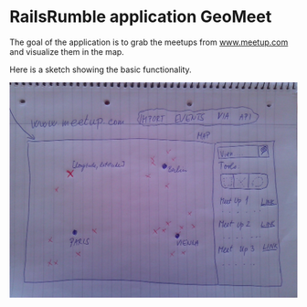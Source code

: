 # RailsRumble application GeoMeet

The goal of the application is to grab the meetups from www.meetup.com and visualize them in the map.

Here is a sketch showing the basic functionality.

![GeoMeet sketch](/railsrumble_sketch.jpg)

